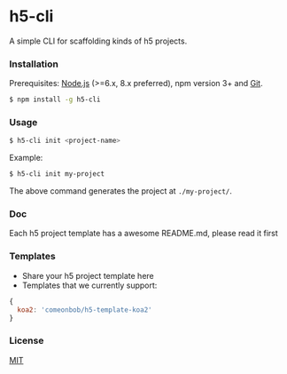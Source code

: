 # h5-cli

A simple CLI for scaffolding kinds of h5 projects.

### Installation

Prerequisites: [Node.js](https://nodejs.org/en/) (>=6.x, 8.x preferred), npm version 3+ and [Git](https://git-scm.com/).

``` bash
$ npm install -g h5-cli
```

### Usage

``` bash
$ h5-cli init <project-name>
```

Example:

``` bash
$ h5-cli init my-project
```

The above command generates the project at `./my-project/`.

### Doc
Each h5 project template has a awesome README.md, please read it first

###  Templates
- Share your h5 project template here
- Templates that we currently support:

``` javascript
{
  koa2: 'comeonbob/h5-template-koa2'
}

```

### License

[MIT](http://opensource.org/licenses/MIT)
